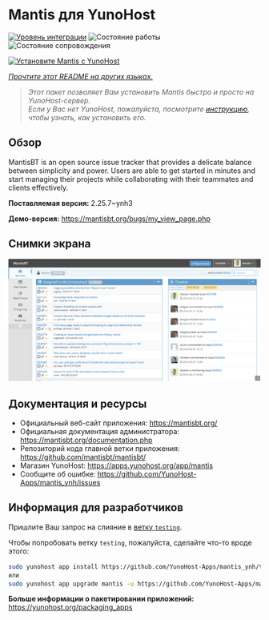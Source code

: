 <!--
Важно: этот README был автоматически сгенерирован <https://github.com/YunoHost/apps/tree/master/tools/readme_generator>
Он НЕ ДОЛЖЕН редактироваться вручную.
-->

# Mantis для YunoHost

[![Уровень интеграции](https://dash.yunohost.org/integration/mantis.svg)](https://ci-apps.yunohost.org/ci/apps/mantis/) ![Состояние работы](https://ci-apps.yunohost.org/ci/badges/mantis.status.svg) ![Состояние сопровождения](https://ci-apps.yunohost.org/ci/badges/mantis.maintain.svg)

[![Установите Mantis с YunoHost](https://install-app.yunohost.org/install-with-yunohost.svg)](https://install-app.yunohost.org/?app=mantis)

*[Прочтите этот README на других языках.](./ALL_README.md)*

> *Этот пакет позволяет Вам установить Mantis быстро и просто на YunoHost-сервер.*  
> *Если у Вас нет YunoHost, пожалуйста, посмотрите [инструкцию](https://yunohost.org/install), чтобы узнать, как установить его.*

## Обзор

MantisBT is an open source issue tracker that provides a delicate balance between simplicity and power. Users are able to get started in minutes and start managing their projects while collaborating with their teammates and clients effectively. 

**Поставляемая версия:** 2.25.7~ynh3

**Демо-версия:** <https://mantisbt.org/bugs/my_view_page.php>

## Снимки экрана

![Снимок экрана Mantis](./doc/screenshots/modern_my_view.png)

## Документация и ресурсы

- Официальный веб-сайт приложения: <https://mantisbt.org/>
- Официальная документация администратора: <https://mantisbt.org/documentation.php>
- Репозиторий кода главной ветки приложения: <https://github.com/mantisbt/mantisbt/>
- Магазин YunoHost: <https://apps.yunohost.org/app/mantis>
- Сообщите об ошибке: <https://github.com/YunoHost-Apps/mantis_ynh/issues>

## Информация для разработчиков

Пришлите Ваш запрос на слияние в [ветку `testing`](https://github.com/YunoHost-Apps/mantis_ynh/tree/testing).

Чтобы попробовать ветку `testing`, пожалуйста, сделайте что-то вроде этого:

```bash
sudo yunohost app install https://github.com/YunoHost-Apps/mantis_ynh/tree/testing --debug
или
sudo yunohost app upgrade mantis -u https://github.com/YunoHost-Apps/mantis_ynh/tree/testing --debug
```

**Больше информации о пакетировании приложений:** <https://yunohost.org/packaging_apps>
